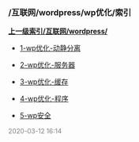 ### /互联网/wordpress/wp优化/索引


**[上一级索引/互联网/wordpress/](/互联网/wordpress/)**

- [1-wp优化-动静分离](/互联网/wordpress/wp优化/1-wp优化-动静分离)

- [2-wp优化-服务器](/互联网/wordpress/wp优化/2-wp优化-服务器)

- [3-wp优化-缓存](/互联网/wordpress/wp优化/3-wp优化-缓存)

- [4-wp优化-程序](/互联网/wordpress/wp优化/4-wp优化-程序)

- [5-wp安全](/互联网/wordpress/wp优化/5-wp安全)


<font size=2 color='grey'> 2020-03-12 16:14 </font>

